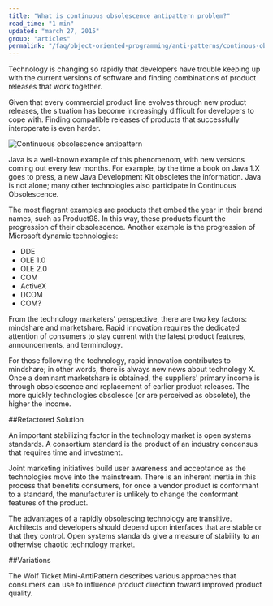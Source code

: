 ```yaml
---
title: "What is continuous obsolescence antipattern problem?"
read_time: "1 min"
updated: "march 27, 2015"
group: "articles"
permalink: "/faq/object-oriented-programming/anti-patterns/continous-obsolescence/"
---
```


Technology is changing so rapidly that developers have trouble keeping up with the current versions of software and finding combinations of product releases that work together.

Given that every commercial product line evolves through new product releases, the situation has become increasingly difficult for developers to cope with. Finding compatible releases of products that successfully interoperate is even harder.

![Continuous obsolescence antipattern](/images/anti-patterns/obsolete.jpg "Continuous obsolescence antipattern")

Java is a well-known example of this phenomenom, with new versions coming out every few months. For example, by the time a book on Java 1.X goes to press, a new Java Development Kit obsoletes the information. Java is not alone; many other technologies also participate in Continuous Obsolescence.

The most flagrant examples are products that embed the year in their brand names, such as Product98. In this way, these products flaunt the progression of their obsolescence. Another example is the progression of Microsoft dynamic technologies:

* DDE
* OLE 1.0
* OLE 2.0
* COM
* ActiveX
* DCOM
* COM?

From the technology marketers' perspective, there are two key factors: mindshare and marketshare. Rapid innovation requires the dedicated attention of consumers to stay current with the latest product features, announcements, and terminology.

For those following the technology, rapid innovation contributes to mindshare; in other words, there is always new news about technology X. Once a dominant marketshare is obtained, the suppliers' primary income is through obsolescence and replacement of earlier product releases. The more quickly technologies obsolesce (or are perceived as obsolete), the higher the income.

##Refactored Solution

An important stabilizing factor in the technology market is open systems standards. A consortium standard is the product of an industry concensus that requires time and investment.

Joint marketing initiatives build user awareness and acceptance as the technologies move into the mainstream. There is an inherent inertia in this process that benefits consumers, for once a vendor product is conformant to a standard, the manufacturer is unlikely to change the conformant features of the product.

The advantages of a rapidly obsolescing technology are transitive. Architects and developers should depend upon interfaces that are stable or that they control. Open systems standards give a measure of stability to an otherwise chaotic technology market.

##Variations

The Wolf Ticket Mini-AntiPattern describes various approaches that consumers can use to influence product direction toward improved product quality.

